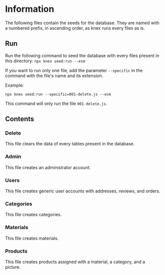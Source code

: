 # Information

The following files contain the seeds for the database. They are named with a numbered prefix, in ascending order, as knex runs every files as is.

## Run

Run the following command to seed the database with every files present in this directory: `npx knex seed:run --esm`

If you want to run only one file, add the parameter `--specific` in the command with the file's name and its extension.

Example:

`npx knex seed:run --specific=001-delete.js --esm`

This command will only run the file `001-delete.js`.

## Contents

### Delete

This file clears the data of every tables present in the database.

### Admin

This file creates an administrator account.

### Users

This file creates generic user accounts with addresses, reviews, and orders.

### Categories

This file creates categories.

### Materials

This file creates materials.

### Products

This file creates products assigned with a material, a category, and a picture.
